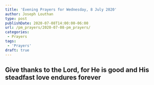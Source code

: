 ```yaml
---
title: 'Evening Prayers for Wednesday, 8 July 2020'
author: Joseph Louthan
type: post
publishDate: 2020-07-08T14:00:00-06:00
url: /pm_prayers/2020-07-08-pm_prayers/
categories:
 - Prayers
tags:
 - 'Prayers'
draft: true
---
```

## Give thanks to the Lord, for He is good and His steadfast love endures forever

<pre>

</pre>
